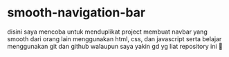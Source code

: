 # smooth-navigation-bar
disini saya mencoba untuk menduplikat project membuat navbar yang smooth dari orang lain 
menggunakan html, css, dan javascript
serta belajar menggunakan git dan github
walaupun saya yakin gd yg liat repository ini 🥲

